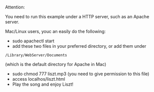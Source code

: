 Attention:

You need to run this example under a HTTP server, such as an Apache server.

Mac/Linux users, youc an easily do the following:

- sudo apachectl start
- add these two files in your preferred directory, or add them under 
```
/Library/WebServer/Documents
```
(which is the default directory for Apache in Mac)
- sudo chmod 777 liszt.mp3 (you need to give permission to this file)
- access localhos/liszt.html
- Play the song and enjoy Liszt!


